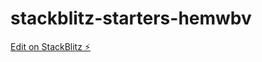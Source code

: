 # stackblitz-starters-hemwbv

[Edit on StackBlitz ⚡️](https://stackblitz.com/edit/stackblitz-starters-hemwbv)
